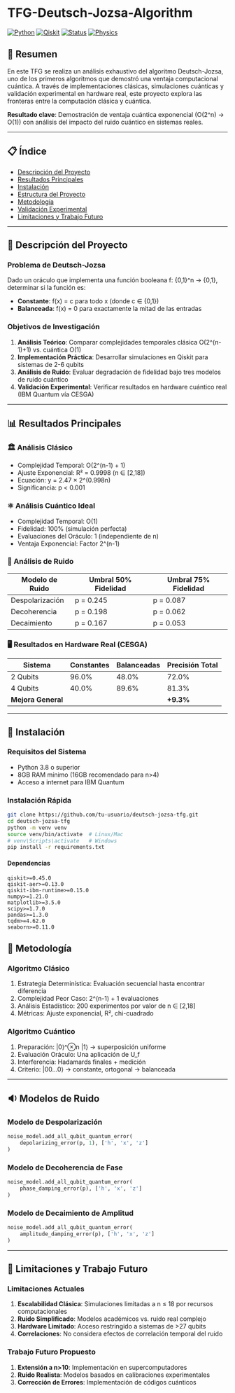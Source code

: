 # TFG-Deutsch-Jozsa-Algorithm

[![Python](https://img.shields.io/badge/Python-3.8+-blue.svg)](https://www.python.org/)
[![Qiskit](https://img.shields.io/badge/Qiskit-0.45+-purple.svg)](https://qiskit.org/)
[![Status](https://img.shields.io/badge/Status-Uncomplete-success.svg)]()
[![Physics](https://img.shields.io/badge/field-quantum%20physics-darkgreen.svg)](https://en.wikipedia.org/wiki/Quantum_chaos)

## 🎯 Resumen 

En este TFG se realiza un análisis exhaustivo del algoritmo Deutsch-Jozsa, uno de los primeros algoritmos que demostró una ventaja computacional cuántica. A través de implementaciones clásicas, simulaciones cuánticas y validación experimental en hardware real, este proyecto explora las fronteras entre la computación clásica y cuántica.

**Resultado clave**: Demostración de ventaja cuántica exponencial (O(2^n) → O(1)) con análisis del impacto del ruido cuántico en sistemas reales.

---

## 📋 Índice

- [Descripción del Proyecto](#-descripción-del-proyecto)
- [Resultados Principales](#-resultados-principales)
- [Instalación](#-instalación)
- [Estructura del Proyecto](#-estructura-del-proyecto)
- [Metodología](#-metodología)
- [Validación Experimental](#-validación-experimental)
- [Limitaciones y Trabajo Futuro](#-limitaciones-y-trabajo-futuro)

---

## 🔬 Descripción del Proyecto

### Problema de Deutsch-Jozsa

Dado un oráculo que implementa una función booleana f: {0,1}^n → {0,1}, determinar si la función es:

- **Constante**: f(x) = c para todo x (donde c ∈ {0,1})
- **Balanceada**: f(x) = 0 para exactamente la mitad de las entradas

### Objetivos de Investigación

1. **Análisis Teórico**: Comparar complejidades temporales clásica O(2^(n-1)+1) vs. cuántica O(1)  
2. **Implementación Práctica**: Desarrollar simulaciones en Qiskit para sistemas de 2-6 qubits  
3. **Análisis de Ruido**: Evaluar degradación de fidelidad bajo tres modelos de ruido cuántico  
4. **Validación Experimental**: Verificar resultados en hardware cuántico real (IBM Quantum vía CESGA)

---

## 📊 Resultados Principales

### 🏛️ Análisis Clásico

- Complejidad Temporal: O(2^(n-1) + 1)  
- Ajuste Exponencial: R² = 0.9998 (n ∈ [2,18])  
- Ecuación: y = 2.47 × 2^(0.998n)  
- Significancia: p < 0.001

### ⚛️ Análisis Cuántico Ideal

- Complejidad Temporal: O(1)  
- Fidelidad: 100% (simulación perfecta)  
- Evaluaciones del Oráculo: 1 (independiente de n)  
- Ventaja Exponencial: Factor 2^(n-1)

### 🌊 Análisis de Ruido

| Modelo de Ruido  | Umbral 50% Fidelidad | Umbral 75% Fidelidad |
|------------------|----------------------|-----------------------|
| Despolarización  | p = 0.245            | p = 0.087             |
| Decoherencia     | p = 0.198            | p = 0.062             |
| Decaimiento      | p = 0.167            | p = 0.053             |

### 🖥️ Resultados en Hardware Real (CESGA)

| Sistema    | Constantes | Balanceadas | Precisión Total |
|------------|------------|-------------|-----------------|
| 2 Qubits   | 96.0%      | 48.0%       | 72.0%           |
| 4 Qubits   | 40.0%      | 89.6%       | 81.3%           |
| **Mejora General** |        |             | **+9.3%**       |

---

## 🚀 Instalación

### Requisitos del Sistema

- Python 3.8 o superior  
- 8GB RAM mínimo (16GB recomendado para n>4)  
- Acceso a internet para IBM Quantum

### Instalación Rápida

```bash
git clone https://github.com/tu-usuario/deutsch-jozsa-tfg.git
cd deutsch-jozsa-tfg
python -m venv venv
source venv/bin/activate  # Linux/Mac
# venv\Scripts\activate   # Windows
pip install -r requirements.txt
```

#### Dependencias

```
qiskit>=0.45.0  
qiskit-aer>=0.13.0  
qiskit-ibm-runtime>=0.15.0  
numpy>=1.21.0  
matplotlib>=3.5.0  
scipy>=1.7.0  
pandas>=1.3.0  
tqdm>=4.62.0  
seaborn>=0.11.0
```

## 🧪 Metodología

### Algoritmo Clásico

1. Estrategia Determinística: Evaluación secuencial hasta encontrar diferencia  
2. Complejidad Peor Caso: 2^(n-1) + 1 evaluaciones  
3. Análisis Estadístico: 200 experimentos por valor de n ∈ [2,18]  
4. Métricas: Ajuste exponencial, R², chi-cuadrado

### Algoritmo Cuántico

1. Preparación: |0⟩^⊗n |1⟩ → superposición uniforme  
2. Evaluación Oráculo: Una aplicación de U_f  
3. Interferencia: Hadamards finales + medición  
4. Criterio: |00...0⟩ → constante, ortogonal → balanceada

---

## 🔉 Modelos de Ruido

### Modelo de Despolarización
```python
noise_model.add_all_qubit_quantum_error(
    depolarizing_error(p, 1), ['h', 'x', 'z']
)
```

### Modelo de Decoherencia de Fase
```python
noise_model.add_all_qubit_quantum_error(
    phase_damping_error(p), ['h', 'x', 'z']
)
```

### Modelo de Decaimiento de Amplitud
```python
noise_model.add_all_qubit_quantum_error(
    amplitude_damping_error(p), ['h', 'x', 'z']
)
```

---

## 🔭 Limitaciones y Trabajo Futuro

### Limitaciones Actuales

1. **Escalabilidad Clásica**: Simulaciones limitadas a n ≤ 18 por recursos computacionales  
2. **Ruido Simplificado**: Modelos académicos vs. ruido real complejo  
3. **Hardware Limitado**: Acceso restringido a sistemas de >27 qubits  
4. **Correlaciones**: No considera efectos de correlación temporal del ruido

### Trabajo Futuro Propuesto

1. **Extensión a n>10**: Implementación en supercomputadores  
2. **Ruido Realista**: Modelos basados en calibraciones experimentales  
3. **Corrección de Errores**: Implementación de códigos cuánticos

